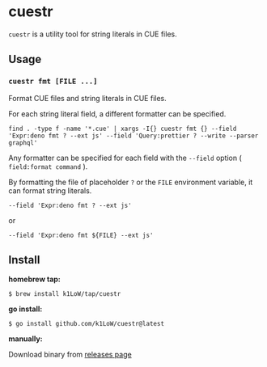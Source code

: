 # cuestr

`cuestr` is a utility tool for string literals in CUE files.

## Usage

### `cuestr fmt [FILE ...]`

Format CUE files and string literals in CUE files.

For each string literal field, a different formatter can be specified.

```console
find . -type f -name '*.cue' | xargs -I{} cuestr fmt {} --field 'Expr:deno fmt ? --ext js' --field 'Query:prettier ? --write --parser graphql'
```

Any formatter can be specified for each field with the `--field` option ( `field:format command` ).

By formatting the file of placeholder `?` or the `FILE` environment variable, it can format string literals.

```console
--field 'Expr:deno fmt ? --ext js'
```

or

```console
--field 'Expr:deno fmt ${FILE} --ext js'
```


## Install

**homebrew tap:**

```console
$ brew install k1LoW/tap/cuestr
```

**go install:**

```console
$ go install github.com/k1LoW/cuestr@latest
```

**manually:**

Download binary from [releases page](https://github.com/k1LoW/cuestr/releases)
